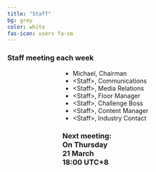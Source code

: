 ```yaml
---
title: "Staff"
bg: grey
color: white
fas-icon: users fa-sm
---
```

### Staff meeting each week
<div>
    <div style='width: 18em; margin-left: auto; margin-right: auto;'>
        <ul>
            <li>Michael, Chairman</li>
            <li>&lt;Staff&gt;, Communications</li>
            <li>&lt;Staff&gt;, Media Relations</li>
            <li>&lt;Staff&gt;, Floor Manager</li>
            <li>&lt;Staff&gt;, Challenge Boss</li>
            <li>&lt;Staff&gt;, Content Manager</li>
            <li>&lt;Staff&gt;, Industry Contact</li>
        </ul>
    <h3>Next meeting:<br />On Thursday<br />21 March<br />18:00 UTC+8</h3>
    </div>
</div>
